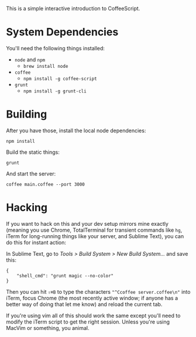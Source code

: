 This is a simple interactive introduction to CoffeeScript.

# System Dependencies

You'll need the following things installed:

- `node` and `npm`
  - `brew install node`
- `coffee`
  - `npm install -g coffee-script`
- `grunt`
  - `npm install -g grunt-cli`

# Building

After you have those, install the local node dependencies:

    npm install

Build the static things:

    grunt

And start the server:

    coffee main.coffee --port 3000

# Hacking

If you want to hack on this and your dev setup mirrors mine exactly (meaning you use Chrome, TotalTerminal for transient commands like `hg`, iTerm for long-running things like your server, and Sublime Text), you can do this for instant action:

In Sublime Text, go to *Tools > Build System > New Build System...* and save this:

    {
        "shell_cmd": "grunt magic --no-color"
    }

Then you can hit `⇧⌘B` to type the characters `"^Ccoffee server.coffee\n"` into iTerm, focus Chrome (the most recently active window; if anyone has a better way of doing that let me know) and reload the current tab.

If you're using vim all of this should work the same except you'll need to modify the iTerm script to get the right session. Unless you're using MacVim or something, you animal.
